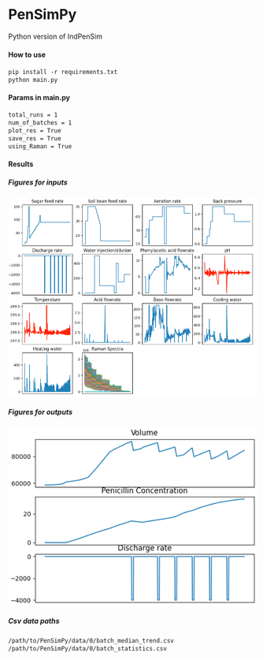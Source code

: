 # PenSimPy
Python version of IndPenSim
#### How to use
```
pip install -r requirements.txt
python main.py
```
#### Params in main.py
```
total_runs = 1
num_of_batches = 1
plot_res = True
save_res = True
using_Raman = True
```
#### Results
##### Figures for inputs
![Image description](figures/Figure_2.png)
##### Figures for outputs
![Image description](figures/Figure_1.png)
##### Csv data paths
```
/path/to/PenSimPy/data/0/batch_median_trend.csv
/path/to/PenSimPy/data/0/batch_statistics.csv
```

